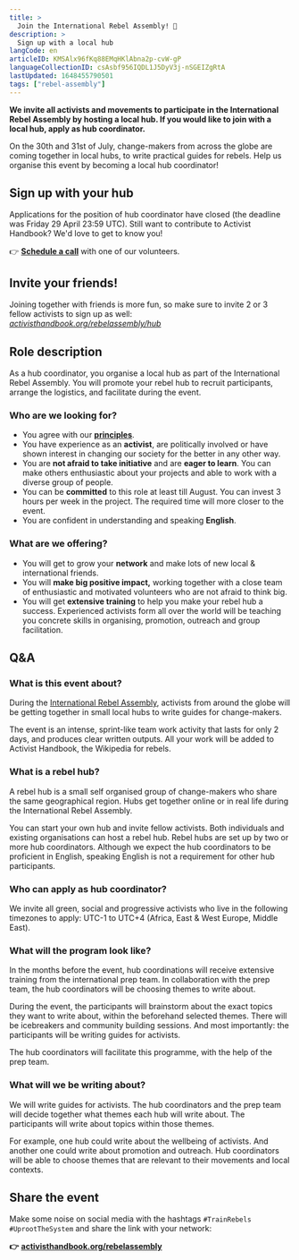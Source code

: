 ```yaml
---
title: >
  Join the International Rebel Assembly! 🦋
description: >
  Sign up with a local hub
langCode: en
articleID: KMSAlx96fKq88EMqHKlAbna2p-cvW-gP
languageCollectionID: csAsbf956IQDL1J5DyV3j-nSGEIZgRtA
lastUpdated: 1648455790501
tags: ["rebel-assembly"]
---
```


**We invite all activists and movements to participate in the International Rebel Assembly by hosting a local hub. If you would like to join with a local hub, apply as hub coordinator.**

On the 30th and 31st of July, change-makers from across the globe are coming together in local hubs, to write practical guides for rebels. Help us organise this event by becoming a local hub coordinator!

## Sign up with your hub

Applications for the position of hub coordinator have closed (the deadline was Friday 29 April 23:59 UTC). Still want to contribute to Activist Handbook? We'd love to get to know you!

👉 [**Schedule a call**](https://calendly.com/activisthandbook/contribute) with one of our volunteers.

## Invite your friends!

Joining together with friends is more fun, so make sure to invite 2 or 3 fellow activists to sign up as well:  
[_activisthandbook.org/rebelassembly/hub_](/rebelassembly/hub)

<div></div>

## Role description

As a hub coordinator, you organise a local hub as part of the International Rebel Assembly. You will promote your rebel hub to recruit participants, arrange the logistics, and facilitate during the event.

### **Who are we looking for?**

-   You agree with our [**principles**](/about/principles).
-   You have experience as an **activist**, are politically involved or have shown interest in changing our society for the better in any other way.
-   You are **not afraid to take initiative** and are **eager to learn**. You can make others enthusiastic about your projects and able to work with a diverse group of people.
-   You can be **committed** to this role at least till August. You can invest 3 hours per week in the project. The required time will more closer to the event.
-   You are confident in understanding and speaking **English**.

### **What are we offering?**

-   You will get to grow your **network** and make lots of new local & international friends.
-   You will **make big positive impact,** working together with a close team of enthusiastic and motivated volunteers who are not afraid to think big.
-   You will get **extensive training** to help you make your rebel hub a success. Experienced activists form all over the world will be teaching you concrete skills in organising, promotion, outreach and group facilitation.

## Q&A

### What is this event about?

During the [International Rebel Assembly](/rebelassembly), activists from around the globe will be getting together in small local hubs to write guides for change-makers.

The event is an intense, sprint-like team work activity that lasts for only 2 days, and produces clear written outputs. All your work will be added to Activist Handbook, the Wikipedia for rebels.

### What is a rebel hub?

A rebel hub is a small self organised group of change-makers who share the same geographical region. Hubs get together online or in real life during the International Rebel Assembly.

You can start your own hub and invite fellow activists. Both individuals and existing organisations can host a rebel hub. Rebel hubs are set up by two or more hub coordinators. Although we expect the hub coordinators to be proficient in English, speaking English is not a requirement for other hub participants.

### **Who can apply as hub coordinator?**

We invite all green, social and progressive activists who live in the following timezones to apply: UTC-1 to UTC+4 (Africa, East & West Europe, Middle East).

### **What will the program look like?**

In the months before the event, hub coordinations will receive extensive training from the international prep team. In collaboration with the prep team, the hub coordinators will be choosing themes to write about.

During the event, the participants will brainstorm about the exact topics they want to write about, within the beforehand selected themes. There will be icebreakers and community building sessions. And most importantly: the participants will be writing guides for activists.

The hub coordinators will facilitate this programme, with the help of the prep team.

### What will we be writing about?

We will write guides for activists. The hub coordinators and the prep team will decide together what themes each hub will write about. The participants will write about topics within those themes.

For example, one hub could write about the wellbeing of activists. And another one could write about promotion and outreach. Hub coordinators will be able to choose themes that are relevant to their movements and local contexts.

## **Share the event**

Make some noise on social media with the hashtags `#TrainRebels` `#UprootTheSystem` and share the link with your network:

**👉** [**activisthandbook.org/rebelassembly**](/rebelassembly)

<div></div>